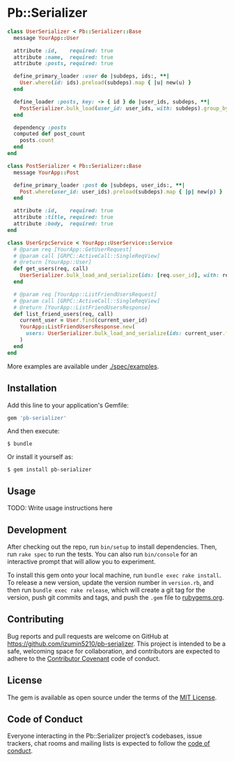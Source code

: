 # Pb::Serializer

```rb
class UserSerializer < Pb::Serializer::Base
  message YourApp::User

  attribute :id,    required: true
  attribute :name,  required: true
  attribute :posts, required: true

  define_primary_loader :user do |subdeps, ids:, **|
    User.where(id: ids).preload(subdeps).map { |u| new(u) }
  end

  define_loader :posts, key: -> { id } do |user_ids, subdeps, **|
    PostSerializer.bulk_load(user_id: user_ids, with: subdeps).group_by { |s| s.post.user_id }
  end

  dependency :posts
  computed def post_count
    posts.count
  end
end

class PostSerializer < Pb::Serializer::Base
  message YourApp::Post

  define_primary_loader :post do |subdeps, user_ids:, **|
    Post.where(user_id: user_ids).preload(subdeps).map { |p| new(p) }
  end

  attribute :id,    required: true
  attribute :title, required: true
  attribute :body,  required: true
end

class UserGrpcService < YourApp::UserService::Service
  # @param req [YourApp::GetUserRequest]
  # @param call [GRPC::ActiveCall::SingleReqView]
  # @return [YourApp::User]
  def get_users(req, call)
    UserSerializer.bulk_load_and_serialize(ids: [req.user_id], with: req.field_mask)[0]
  end

  # @param req [YourApp::ListFriendUsersRequest]
  # @param call [GRPC::ActiveCall::SingleReqView]
  # @return [YourApp::ListFriendUsersResponse]
  def list_friend_users(req, call)
    current_user = User.find(current_user_id)
    YourApp::ListFriendUsersResponse.new(
      users: UserSerializer.bulk_load_and_serialize(ids: current_user.friend_ids, with: req.field_mask)
    )
  end
end
```

More examples are available under [./spec/examples](./spec/examples).


## Installation

Add this line to your application's Gemfile:

```ruby
gem 'pb-serializer'
```

And then execute:

    $ bundle

Or install it yourself as:

    $ gem install pb-serializer

## Usage

TODO: Write usage instructions here

## Development

After checking out the repo, run `bin/setup` to install dependencies. Then, run `rake spec` to run the tests. You can also run `bin/console` for an interactive prompt that will allow you to experiment.

To install this gem onto your local machine, run `bundle exec rake install`. To release a new version, update the version number in `version.rb`, and then run `bundle exec rake release`, which will create a git tag for the version, push git commits and tags, and push the `.gem` file to [rubygems.org](https://rubygems.org).

## Contributing

Bug reports and pull requests are welcome on GitHub at https://github.com/izumin5210/pb-serializer. This project is intended to be a safe, welcoming space for collaboration, and contributors are expected to adhere to the [Contributor Covenant](http://contributor-covenant.org) code of conduct.

## License

The gem is available as open source under the terms of the [MIT License](https://opensource.org/licenses/MIT).

## Code of Conduct

Everyone interacting in the Pb::Serializer project’s codebases, issue trackers, chat rooms and mailing lists is expected to follow the [code of conduct](https://github.com/izumin5210/pb-serializer/blob/master/CODE_OF_CONDUCT.md).
